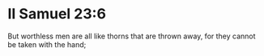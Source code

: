 # II Samuel 23:6

But worthless men are all like thorns that are thrown away, for they cannot be taken with the hand;
